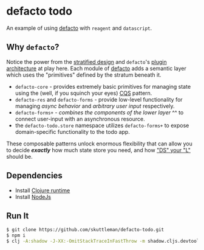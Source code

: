 # defacto todo

An example of using [defacto](https://github.com/skuttleman/defacto) with `reagent` and `datascript`.

## Why `defacto`?

Notice the power from the [stratified design](https://dspace.mit.edu/bitstream/handle/1721.1/6064/AIM-986.pdf?sequence=2&isAllowed=y)
and `defacto`'s [plugin architecture](https://medium.com/hackernoon/why-the-open-closed-principle-is-the-one-you-need-to-know-but-dont-176f7e4416d) at play here.
Each module of [defacto](https://github.com/skuttleman/defacto) adds a semantic layer which uses the "primitives"
defined by the stratum beneath it.

- `defacto-core` - provides extremely basic primitives for managing state using the (well, if you squinch your eyes)
[CQS](https://en.wikipedia.org/wiki/Command%E2%80%93query_separation) pattern.
- `defacto-res` and `defacto-forms` - provide low-level functionality for managing *async behavior* and *arbitrary user input* respectively.
- `defacto-forms+` - *combines the components of the lower layer* ^^ to connect user-input with an asynchronous resource.
- the `defacto-todo.store` namespace utilizes `defacto-forms+` to expose domain-specific functionality to the todo app.

These composable patterns unlock enormous flexibility that can allow you to decide **_exactly_** how much state store you need,
and how ["DS" your "L"](https://en.wikipedia.org/wiki/Domain-specific_language) should be.

## Dependencies

- Install [Clojure runtime](https://clojure.org/guides/getting_started)
- Install [NodeJs](https://nodejs.org/en/download/package-manager/)

## Run It
```bash
$ git clone https://github.com/skuttleman/defacto-todo.git
$ npm i
$ clj -A:shadow -J-XX:-OmitStackTraceInFastThrow -m shadow.cljs.devtools.cli watch dev
```
